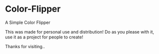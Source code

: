 # Color-Flipper
A Simple Color Flipper

This was made for personal use and distribution! Do as you please with it, use it as a project for people to create!

Thanks for visiting..
